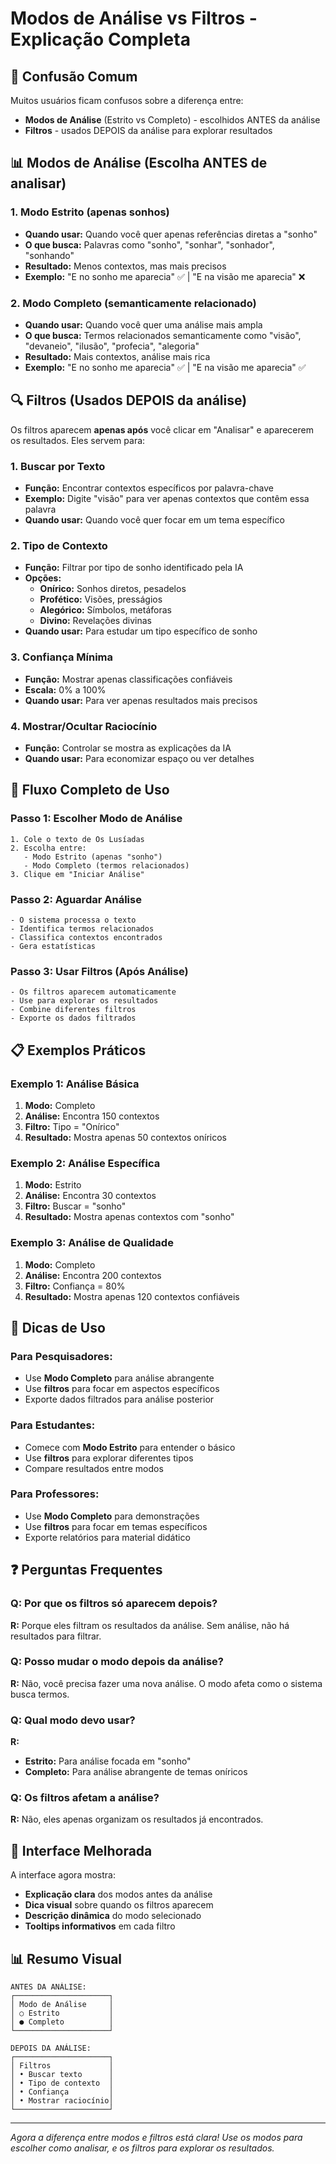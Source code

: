 # Modos de Análise vs Filtros - Explicação Completa

## 🤔 **Confusão Comum**

Muitos usuários ficam confusos sobre a diferença entre:
- **Modos de Análise** (Estrito vs Completo) - escolhidos ANTES da análise
- **Filtros** - usados DEPOIS da análise para explorar resultados

## 📊 **Modos de Análise (Escolha ANTES de analisar)**

### **1. Modo Estrito (apenas sonhos)**
- **Quando usar:** Quando você quer apenas referências diretas a "sonho"
- **O que busca:** Palavras como "sonho", "sonhar", "sonhador", "sonhando"
- **Resultado:** Menos contextos, mas mais precisos
- **Exemplo:** "E no sonho me aparecia" ✅ | "E na visão me aparecia" ❌

### **2. Modo Completo (semanticamente relacionado)**
- **Quando usar:** Quando você quer uma análise mais ampla
- **O que busca:** Termos relacionados semanticamente como "visão", "devaneio", "ilusão", "profecia", "alegoria"
- **Resultado:** Mais contextos, análise mais rica
- **Exemplo:** "E no sonho me aparecia" ✅ | "E na visão me aparecia" ✅

## 🔍 **Filtros (Usados DEPOIS da análise)**

Os filtros aparecem **apenas após** você clicar em "Analisar" e aparecerem os resultados. Eles servem para:

### **1. Buscar por Texto**
- **Função:** Encontrar contextos específicos por palavra-chave
- **Exemplo:** Digite "visão" para ver apenas contextos que contêm essa palavra
- **Quando usar:** Quando você quer focar em um tema específico

### **2. Tipo de Contexto**
- **Função:** Filtrar por tipo de sonho identificado pela IA
- **Opções:**
  - **Onírico:** Sonhos diretos, pesadelos
  - **Profético:** Visões, presságios
  - **Alegórico:** Símbolos, metáforas
  - **Divino:** Revelações divinas
- **Quando usar:** Para estudar um tipo específico de sonho

### **3. Confiança Mínima**
- **Função:** Mostrar apenas classificações confiáveis
- **Escala:** 0% a 100%
- **Quando usar:** Para ver apenas resultados mais precisos

### **4. Mostrar/Ocultar Raciocínio**
- **Função:** Controlar se mostra as explicações da IA
- **Quando usar:** Para economizar espaço ou ver detalhes

## 🔄 **Fluxo Completo de Uso**

### **Passo 1: Escolher Modo de Análise**
```
1. Cole o texto de Os Lusíadas
2. Escolha entre:
   - Modo Estrito (apenas "sonho")
   - Modo Completo (termos relacionados)
3. Clique em "Iniciar Análise"
```

### **Passo 2: Aguardar Análise**
```
- O sistema processa o texto
- Identifica termos relacionados
- Classifica contextos encontrados
- Gera estatísticas
```

### **Passo 3: Usar Filtros (Após Análise)**
```
- Os filtros aparecem automaticamente
- Use para explorar os resultados
- Combine diferentes filtros
- Exporte os dados filtrados
```

## 📋 **Exemplos Práticos**

### **Exemplo 1: Análise Básica**
1. **Modo:** Completo
2. **Análise:** Encontra 150 contextos
3. **Filtro:** Tipo = "Onírico"
4. **Resultado:** Mostra apenas 50 contextos oníricos

### **Exemplo 2: Análise Específica**
1. **Modo:** Estrito
2. **Análise:** Encontra 30 contextos
3. **Filtro:** Buscar = "sonho"
4. **Resultado:** Mostra apenas contextos com "sonho"

### **Exemplo 3: Análise de Qualidade**
1. **Modo:** Completo
2. **Análise:** Encontra 200 contextos
3. **Filtro:** Confiança = 80%
4. **Resultado:** Mostra apenas 120 contextos confiáveis

## 🎯 **Dicas de Uso**

### **Para Pesquisadores:**
- Use **Modo Completo** para análise abrangente
- Use **filtros** para focar em aspectos específicos
- Exporte dados filtrados para análise posterior

### **Para Estudantes:**
- Comece com **Modo Estrito** para entender o básico
- Use **filtros** para explorar diferentes tipos
- Compare resultados entre modos

### **Para Professores:**
- Use **Modo Completo** para demonstrações
- Use **filtros** para focar em temas específicos
- Exporte relatórios para material didático

## ❓ **Perguntas Frequentes**

### **Q: Por que os filtros só aparecem depois?**
**R:** Porque eles filtram os resultados da análise. Sem análise, não há resultados para filtrar.

### **Q: Posso mudar o modo depois da análise?**
**R:** Não, você precisa fazer uma nova análise. O modo afeta como o sistema busca termos.

### **Q: Qual modo devo usar?**
**R:** 
- **Estrito:** Para análise focada em "sonho"
- **Completo:** Para análise abrangente de temas oníricos

### **Q: Os filtros afetam a análise?**
**R:** Não, eles apenas organizam os resultados já encontrados.

## 🔧 **Interface Melhorada**

A interface agora mostra:
- **Explicação clara** dos modos antes da análise
- **Dica visual** sobre quando os filtros aparecem
- **Descrição dinâmica** do modo selecionado
- **Tooltips informativos** em cada filtro

## 📊 **Resumo Visual**

```
ANTES DA ANÁLISE:
┌─────────────────────┐
│ Modo de Análise     │
│ ○ Estrito           │
│ ● Completo          │
└─────────────────────┘

DEPOIS DA ANÁLISE:
┌─────────────────────┐
│ Filtros             │
│ • Buscar texto      │
│ • Tipo de contexto  │
│ • Confiança         │
│ • Mostrar raciocínio│
└─────────────────────┘
```

---

*Agora a diferença entre modos e filtros está clara! Use os modos para escolher como analisar, e os filtros para explorar os resultados.*
